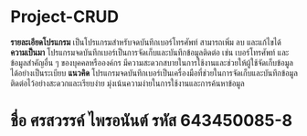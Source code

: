 # Project-CRUD
**รายละเอียดโปรแกรม** เป็นโปรแกรมสำหรับจดบันทึกเบอร์โทรศัพท์ สามารถเพิ่ม ลบ และแก้ไขได้
**ความเป็นมา** โปรแกรมจดบันทึกเบอร์เป็นการจัดเก็บและบันทึกข้อมูลติดต่อ เช่น เบอร์โทรศัพท์ และข้อมูลสำคัญอื่น ๆ ของบุคคลหรือองค์กร มีความสะดวกสบายในการใช้งานและช่วยให้ผู้ใช้จัดเก็บข้อมูลได้อย่างเป็นระเบียบ 
**แนวคิด** โปรแกรมจดบันทึกเบอร์เป็นเครื่องมือที่ช่วยในการจัดเก็บและบันทึกข้อมูลติดต่อไว้อย่างสะดวกและเรียบง่าย มุ่งเน้นความง่ายในการใช้งานและการค้นหาข้อมูล 
# ชื่อ ศรสวรรค์ ไพรอนันต์ รหัส 643450085-8
